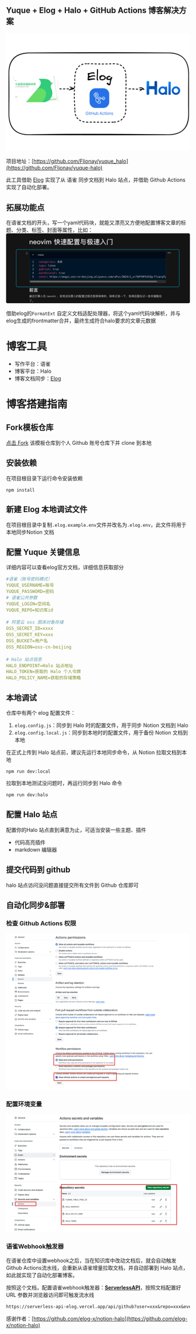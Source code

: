 ## Yuque + Elog + Halo + GitHub Actions 博客解决方案
![](../images/42865993630eebbc8c8e6d083b078c79.png)

项目地址：[https://github.com/Flionay/yuque_halo](https://github.com/Flionay/yuque-halo)

此工具借助 [Elog](https://github.com/LetTTGACO/elog) 实现了从 语雀 同步文档到 Halo 站点，并借助 Github Actions 实现了自动化部署。

## 拓展功能点
在语雀文档的开头，写一个yaml代码块，就能又漂亮又方便地配置博客文章的标题、分类、标签、封面等属性，比如：
![](../images/8d0dbb3361d62bf631985a3022a5c31f.png)

借助elog的`FormatExt` 自定义文档适配处理器，将这个yaml代码块解析，并与elog生成的frontmatter合并，最终生成符合halo要求的文章元数据

# 博客工具
+ 写作平台：语雀
+ 博客平台：Halo
+ 博客文档同步：[Elog](https://github.com/LetTTGACO/elog)

# 博客搭建指南
## Fork模板仓库
[点击 Fork](https://github.com/elog-x/notion-halo/fork) 该模板仓库到个人 Github 账号仓库下并 clone 到本地

## 安装依赖
在项目根目录下运行命令安装依赖

```shell
npm install
```

## 新建 Elog 本地调试文件
在项目根目录中复制`.elog.example.env`文件并改名为`.elog.env`，此文件将用于本地同步Notion 文档

## 配置 Yuque 关键信息
详细内容可以查看elog官方文档，详细信息获取部分

```yaml
#语雀（账号密码模式）
YUQUE_USERNAME=账号
YUQUE_PASSWORD=密码
# 语雀公共参数
YUQUE_LOGIN=空间名
YUQUE_REPO=知识库id

# 阿里云 oss 图床对象存储
OSS_SECRET_ID=xxxx
OSS_SECRET_KEY=xxx
OSS_BUCKET=用户名
OSS_REGION=oss-cn-beijing

# Halo 站点信息
HALO_ENDPOINT=Halo 站点地址
HALO_TOKEN=获取的 Halo 个人令牌
HALO_POLICY_NAME=获取的存储策略
```

## 本地调试
仓库中有两个 elog 配置文件：

1. `elog.config.js`：同步到 Halo 时的配置文件，用于同步 Notion 文档到 Halo
2. `elog.config.local.js`：同步到本地时的配置文件，用于备份 Notion 文档到本地

在正式上传到 Halo 站点前，建议先运行本地同步命令，从 Notion 拉取文档到本地

```shell
npm run dev:local
```

拉取到本地测试没问题时，再运行同步到 Halo 命令

```bash
npm run dev:halo
```

## 配置 Halo 站点
配置你的Halo 站点直到满意为止，可适当安装一些主题、插件

+ 代码高亮插件
+ markdown 编辑器

## 提交代码到 github
halo 站点访问没问题直接提交所有文件到 Github 仓库即可

## 自动化同步&部署
### 检查 Github Actions 权限
![](../images/cf3580688101f1f5a1e0327d7d9ed488.png)

### 配置环境变量
![](../images/071db36b1eb8194f56fbe0a29dfe63d7.jpg)

### 语雀Webhook触发器
在语雀仓库中设置webhook之后，当在知识库中改动文档后，就会自动触发 Github Actions流水线，会重新从语雀增量拉取文档，并自动部署到 Halo 站点，如此就实现了自动化部署博客。

按照这个文档，配置语雀webhook触发器：[**ServerlessAPI**](https://github.com/elog-x/serverless-api)，按照文档配置好 URL 参数并浏览器访问即可触发流水线

```latex
https://serverless-api-elog.vercel.app/api/github?user=xxx&repo=xxx&event_type=deploy&token=xxx
```

感谢作者：[https://github.com/elog-x/notion-halo](https://github.com/elog-x/notion-halo)